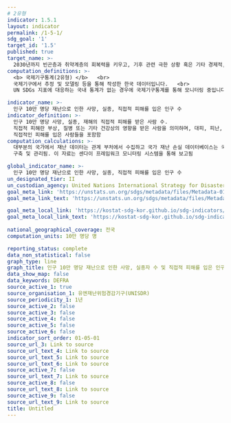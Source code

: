 ```yaml
---
# 2유형 
indicator: 1.5.1
layout: indicator
permalink: /1-5-1/
sdg_goal: '1'
target_id: '1.5'
published: true
target_name: >-
  2030년까지 빈곤층과 취약계층의 회복력을 키우고, 기후 관련 극한 상황 혹은 기타 경제적, 사회적, 환경적인 충격과 재난에 대한 노출 및 취약성을 감소
computation_definitions: >-
  <b> 국제기구통계(2유형) </b>   <br>
  국제기구에서 추정 및 모델링 등을 통해 작성한 한국 데이터입니다.   <br>
  UN SDGs 지표에 대응하는 국내 통계가 없는 경우에 국제기구통계를 통해 모니터링 중입니다. 

indicator_name: >-
  인구 10만 명당 재난으로 인한 사망, 실종, 직접적 피해를 입은 인구 수
indicator_definition: >- 
  인구 10만 명당 사망, 실종, 재해의 직접적 피해를 받은 사람 수.
  직접적 피해란 부상, 질병 또는 기타 건강상의 영향을 받은 사람을 의미하며, 대피, 피난, 이주를 경험했거나 생계, 경제적, 물리적, 사회적, 문화적 및 환경적 자산에 
  직접적인 피해를 입은 사람들을 포함함
computation_calculations: >-
  대부분의 국가에서 재난 데이터는 관계 부처에서 수집하고 국가 재난 손실 데이터베이스는 국가 재난 관리 기관, 시민 보호 기관 및 기상 기관을 포함한 특수 목적 기관에 의해 
  구축 및 관리됨. 이 자료는 센다이 프레임워크 모니터링 시스템을 통해 보고됨

global_indicator_name: >-
  인구 10만 명당 재난으로 인한 사망, 실종, 직접적 피해를 입은 인구 수
un_designated_tier: II
un_custodian_agency: United Nations International Strategy for Disaster Reduction (UNISDR)
goal_meta_link: 'https://unstats.un.org/sdgs/metadata/files/Metadata-01-05-01.pdf'
goal_meta_link_text: 'https://unstats.un.org/sdgs/metadata/files/Metadata-01-05-01.pdf'

goal_meta_local_link: 'https://kostat-sdg-kor.github.io/sdg-indicators/public/data/Metadata-01-05-01_KOR.pdf'
goal_meta_local_link_text: 'https://kostat-sdg-kor.github.io/sdg-indicators/public/data/Metadata-01-05-01_KOR.pdf'
 
national_geographical_coverage: 전국
computation_units: 10만 명당 명

reporting_status: complete
data_non_statistical: false
graph_type: line
graph_title: 인구 10만 명당 재난으로 인한 사망, 실종자 수 및 직접적 피해를 입은 인구 수
data_show_map: false
data_keywords: DEFRA
source_active_1: true
source_organisation_1: 유엔재난위험경감기구(UNISDR)
source_periodicity_1: 1년
source_active_2: false
source_active_3: false
source_active_4: false
source_active_5: false
source_active_6: false
indicator_sort_order: 01-05-01
source_url_3: Link to source
source_url_text_4: Link to source
source_url_text_5: Link to source
source_url_text_6: Link to source
source_active_7: false
source_url_text_7: Link to source
source_active_8: false
source_url_text_8: Link to source
source_active_9: false
source_url_text_9: Link to source
title: Untitled
---
```

